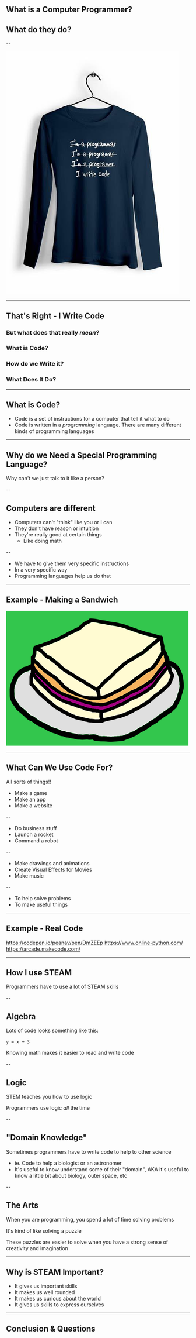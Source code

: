 ## What is a Computer Programmer?

<h2 class="fragment">What do they do?</h2>

--

<img src="images/iwritecode.jpg"/>

---

## That's Right - I Write Code

<h3 class="fragment">But what does that really <i>mean</i>?</h3>

<h3 class="fragment">What is Code?</h3>

<h3 class="fragment">How do we Write it?</h3>

<h3 class="fragment">What Does It Do?</h3>

---

## What is Code?

* Code is a set of instructions for a computer that tell it what to do
* Code is written in a _programming_ language. There are many different kinds of programming languages

---

## Why do we Need a Special Programming Language?

Why can't we just talk to it like a person?

--

## Computers are different

* Computers can't "think" like you or I can
* They don't have reason or intuition
* They're really good at certain things
  * Like doing math

--

* We have to give them very specific instructions
* In a very specific way
* Programming languages help us do that

---

## Example - Making a Sandwich

<img src="images/sandwich.png"/>

---

## What Can We Use Code For?

All sorts of things!!

* Make a game
* Make an app
* Make a website

--

* Do business stuff
* Launch a rocket
* Command a robot

--

* Make drawings and animations
* Create Visual Effects for Movies
* Make music

--

* To help solve problems
* To make useful things

---

## Example - Real Code

https://codepen.io/peanav/pen/DmZEEp
https://www.online-python.com/
https://arcade.makecode.com/

---

## How I use STEAM

Programmers have to use a lot of STEAM skills

--

## Algebra

Lots of code looks something like this:

```
y = x + 3
```

Knowing math makes it easier to read and write code

--

## Logic

STEM teaches you how to use logic

Programmers use logic _all_ the time

--

## "Domain Knowledge"

Sometimes programmers have to write code to help to other science

* ie. Code to help a biologist or an astronomer
* It's useful to know understand some of their "domain", AKA it's useful to know a little bit about biology, outer space, etc

--

## The Arts

When you are programming, you spend a lot of time solving problems

It's kind of like solving a puzzle

These puzzles are easier to solve when you have a strong sense of creativity and imagination

---

## Why is STEAM Important?

* It gives us important skills
* It makes us well rounded
* It makes us curious about the world
* It gives us skills to express ourselves

---

## Conclusion & Questions
